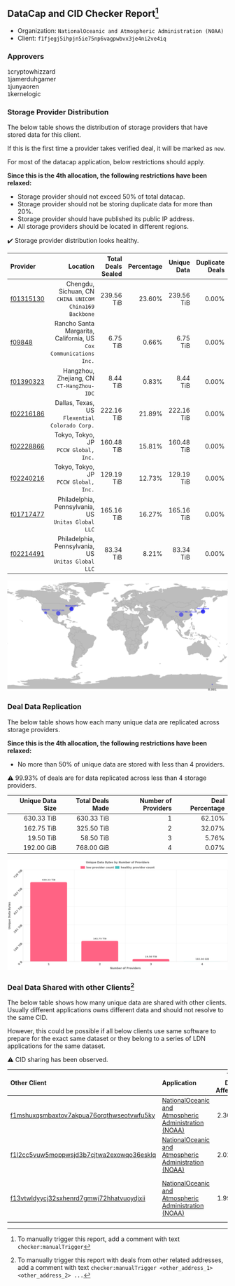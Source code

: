 ## DataCap and CID Checker Report[^1]
 - Organization: `NationalOceanic and Atmospheric Administration (NOAA)`
 - Client: `f1fjegj5ihpjn5ie75np6vagpwbvx3je4ni2ve4iq`
### Approvers
`1`cryptowhizzard<br/>`1`jamerduhgamer<br/>`1`junyaoren<br/>`1`kernelogic

### Storage Provider Distribution
The below table shows the distribution of storage providers that have stored data for this client.

If this is the first time a provider takes verified deal, it will be marked as `new`.

For most of the datacap application, below restrictions should apply.

**Since this is the 4th allocation, the following restrictions have been relaxed:**
 - Storage provider should not exceed 50% of total datacap.
 - Storage provider should not be storing duplicate data for more than 20%.
 - Storage provider should have published its public IP address.
 - All storage providers should be located in different regions.

✔️ Storage provider distribution looks healthy.

| Provider                                              |                                                             Location | Total Deals Sealed | Percentage | Unique Data | Duplicate Deals |
| :---------------------------------------------------- | -------------------------------------------------------------------: | -----------------: | ---------: | ----------: | --------------: |
| [f01315130](https://filfox.info/en/address/f01315130) |            Chengdu, Sichuan, CN<br/>`CHINA UNICOM China169 Backbone` |         239.56 TiB |     23.60% |  239.56 TiB |           0.00% |
| [f09848](https://filfox.info/en/address/f09848)       | Rancho Santa Margarita, California, US<br/>`Cox Communications Inc.` |           6.75 TiB |      0.66% |    6.75 TiB |           0.00% |
| [f01390323](https://filfox.info/en/address/f01390323) |                         Hangzhou, Zhejiang, CN<br/>`CT-HangZhou-IDC` |           8.44 TiB |      0.83% |    8.44 TiB |           0.00% |
| [f02216186](https://filfox.info/en/address/f02216186) |                    Dallas, Texas, US<br/>`Flexential Colorado Corp.` |         222.16 TiB |     21.89% |  222.16 TiB |           0.00% |
| [f02228866](https://filfox.info/en/address/f02228866) |                             Tokyo, Tokyo, JP<br/>`PCCW Global, Inc.` |         160.48 TiB |     15.81% |  160.48 TiB |           0.00% |
| [f02240216](https://filfox.info/en/address/f02240216) |                             Tokyo, Tokyo, JP<br/>`PCCW Global, Inc.` |         129.19 TiB |     12.73% |  129.19 TiB |           0.00% |
| [f01717477](https://filfox.info/en/address/f01717477) |               Philadelphia, Pennsylvania, US<br/>`Unitas Global LLC` |         165.16 TiB |     16.27% |  165.16 TiB |           0.00% |
| [f02214491](https://filfox.info/en/address/f02214491) |               Philadelphia, Pennsylvania, US<br/>`Unitas Global LLC` |          83.34 TiB |      8.21% |   83.34 TiB |           0.00% |

<img src="https://raw.githubusercontent.com/data-preservation-programs/filplus-checker-assets/main/filecoin-project/filecoin-plus-large-datasets/issues/2087/1692069067146.png"/>

### Deal Data Replication
The below table shows how each many unique data are replicated across storage providers.


**Since this is the 4th allocation, the following restrictions have been relaxed:**
- No more than 50% of unique data are stored with less than 4 providers.

⚠️ 99.93% of deals are for data replicated across less than 4 storage providers.

| Unique Data Size | Total Deals Made | Number of Providers | Deal Percentage |
| ---------------: | ---------------: | ------------------: | --------------: |
|       630.33 TiB |       630.33 TiB |                   1 |          62.10% |
|       162.75 TiB |       325.50 TiB |                   2 |          32.07% |
|        19.50 TiB |        58.50 TiB |                   3 |           5.76% |
|       192.00 GiB |       768.00 GiB |                   4 |           0.07% |

<img src="https://raw.githubusercontent.com/data-preservation-programs/filplus-checker-assets/main/filecoin-project/filecoin-plus-large-datasets/issues/2087/1692069067995.png"/>

### Deal Data Shared with other Clients[^3]
The below table shows how many unique data are shared with other clients.
Usually different applications owns different data and should not resolve to the same CID.

However, this could be possible if all below clients use same software to prepare for the exact same dataset or they belong to a series of LDN applications for the same dataset.

⚠️ CID sharing has been observed.

| Other Client                                                                                                          | Application                                                                                                                             | Total Deals Affected | Unique CIDs | Approvers                                                                                                  |
| :-------------------------------------------------------------------------------------------------------------------- | :-------------------------------------------------------------------------------------------------------------------------------------- | -------------------: | ----------: | :--------------------------------------------------------------------------------------------------------- |
| [f1mshuxqsmbaxtov7akpua76orqthwseotvwfu5ky](https://filfox.info/en/address/f1mshuxqsmbaxtov7akpua76orqthwseotvwfu5ky) | [NationalOceanic and Atmospheric Administration \(NOAA\)](https://github.com/filecoin-project/filecoin-plus-large-datasets/issues/1682) |             2.30 PiB |      26,319 | `1`cryptowhizzard<br/>`2`flyworker<br/>`3`kernelogic<br/>`1`liyunzhi-666<br/>`3`NiwanDao                   |
| [f1l2cc5vuw5moppwsjd3b7cjtwa2exowqo36esklq](https://filfox.info/en/address/f1l2cc5vuw5moppwsjd3b7cjtwa2exowqo36esklq) | [NationalOceanic and Atmospheric Administration \(NOAA\)](https://github.com/filecoin-project/filecoin-plus-large-datasets/issues/1955) |             2.02 PiB |      24,252 | `3`cryptowhizzard<br/>`1`flyworker<br/>`3`kernelogic<br/>`2`NiwanDao<br/>`1`TinySwitcher                   |
| [f13vtwldyycj32sxhenrd7gmwj72hhatvuoydjxii](https://filfox.info/en/address/f13vtwldyycj32sxhenrd7gmwj72hhatvuoydjxii) | [NationalOceanic and Atmospheric Administration \(NOAA\)](https://github.com/filecoin-project/filecoin-plus-large-datasets/issues/1483) |             1.99 PiB |      22,456 | `2`cryptowhizzard<br/>`2`flyworker<br/>`1`herrehesse<br/>`3`kernelogic<br/>`1`liyunzhi-666<br/>`3`NiwanDao |

[^1]: To manually trigger this report, add a comment with text `checker:manualTrigger`

[^2]: Deals from those addresses are combined into this report as they are specified with `checker:manualTrigger`

[^3]: To manually trigger this report with deals from other related addresses, add a comment with text `checker:manualTrigger <other_address_1> <other_address_2> ...`
